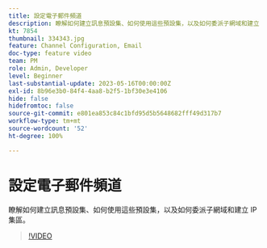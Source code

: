 ```yaml
---
title: 設定電子郵件頻道
description: 瞭解如何建立訊息預設集、如何使用這些預設集，以及如何委派子網域和建立 IP 集區。
kt: 7854
thumbnail: 334343.jpg
feature: Channel Configuration, Email
doc-type: feature video
team: PM
role: Admin, Developer
level: Beginner
last-substantial-update: 2023-05-16T00:00:00Z
exl-id: 8b96e3b0-84f4-4aa8-b2f5-1bf30e3e4106
hide: false
hidefromtoc: false
source-git-commit: e801ea853c84c1bfd95d5b5648682fff49d317b7
workflow-type: tm+mt
source-wordcount: '52'
ht-degree: 100%

---
```


# 設定電子郵件頻道

瞭解如何建立訊息預設集、如何使用這些預設集，以及如何委派子網域和建立 IP 集區。

>[!VIDEO](https://video.tv.adobe.com/v/334343?quality=12&learn=on)

